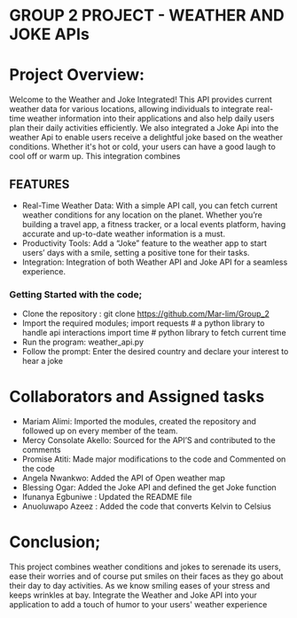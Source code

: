# GROUP 2 PROJECT - WEATHER AND JOKE APIs
# Project Overview:
Welcome to the Weather and Joke Integrated! This API provides current weather data for various locations, allowing individuals to integrate real-time weather information into their applications and also help daily users plan their daily activities efficiently. We also integrated a Joke Api into the weather Api to enable users receive a delightful joke based on the weather conditions. Whether it's hot or cold, your users can have a good laugh to cool off or warm up.
This integration combines 
## FEATURES
*	Real-Time Weather Data: With a simple API call, you can fetch current weather conditions for any location on the planet. Whether you’re building a travel app, a fitness tracker, or a local events platform, having accurate and up-to-date weather information is a must.
*	Productivity Tools: Add a “Joke” feature to the weather app to start users’ days with a smile, setting a positive tone for their tasks.
*	Integration: Integration of both Weather API and Joke API for a seamless experience.
### Getting Started with the code;
*	Clone the repository : git clone https://github.com/Mar-lim/Group_2
*	Import the required modules;
import requests # a python library to handle api interactions
import time # python library to fetch current time
*	Run the program: weather_api.py
*	Follow the prompt: Enter the desired country and declare your interest to hear a joke

# Collaborators and Assigned tasks
- Mariam Alimi: Imported the modules, created the repository and followed up on every member of the team.
- Mercy Consolate Akello: Sourced for the API’S and contributed to the comments
- Promise Atiti: Made major modifications to the code and Commented on the code
- Angela Nwankwo: Added the API of Open weather map
- Blessing Ogar: Added the Joke API and defined the get Joke function
- Ifunanya Egbuniwe : Updated the README file
- Anuoluwapo Azeez : Added the code that converts Kelvin to Celsius

# Conclusion;
This project combines weather conditions and jokes to serenade its users, ease their worries and of course put smiles on their faces as they go about their day to day activities. As we know smiling eases of your stress and keeps wrinkles at bay. Integrate the Weather and Joke API into your application to add a touch of humor to your users' weather experience


